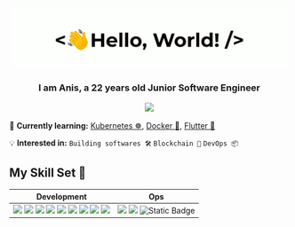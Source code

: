 <div align="center">
    <img src="assets/greetings.gif" align="center" height="" width="500" />
</div>

### <div align="center" width="200">I am Anis, a 22 years old Junior Software Engineer</div>

<p align="center">
    <a href="sahedanis2018@gmail.com">
        <img src="https://img.shields.io/badge/mail-%23ff4343.svg?&style=for-the-badge&logo=gmail&logoColor=white" />
    </a>
</p>

🧠 **Currently learning:** [Kubernetes ☸](https://kubernetes.io/), [Docker 🐳](https://www.docker.com/), [Flutter 📱](https://flutter.dev/)

💡 **Interested in:** `Building softwares 🛠` `Blockchain 🚀` `DevOps 📦`

## My Skill Set 🔮

<table>
    <thead>
        <tr>
            <th>Development</th>
            <th>Ops</th>
        </tr>
    </thead>
    <tbody>
        <tr>
            <td>
               <img src="https://img.shields.io/badge/TypeScript-007ACC?style=for-the-badge&logo=typescript&logoColor=white" />
               <img src="https://img.shields.io/badge/Next.js-000?style=for-the-badge&logo=next.js&logoColor=white" />
               <img src="https://img.shields.io/badge/Node.js-43853D?style=for-the-badge&logo=node.js&logoColor=white" />
               <img src="https://img.shields.io/badge/NestJS-000?style=for-the-badge&logo=nestjs&logoColor=F00" />
               <img src="https://img.shields.io/badge/Spring%20Boot-67AA3C?style=for-the-badge&logo=springboot&logoColor=white" />
               <img src="https://img.shields.io/badge/PostgreSQL-316192?style=for-the-badge&logo=postgresql&logoColor=white" />
               <img src="https://img.shields.io/badge/Python-F7F7F7?style=for-the-badge&logo=python&logoColor=3776AB" />
               <img src="https://img.shields.io/badge/Php-8993BE?style=for-the-badge&logo=php&logoColor=white"/>
               <img src="https://img.shields.io/badge/Java-F89820?style=for-the-badge&logo=java&logoColor=white"/>
            </td>
            <td> 
                <img src="https://img.shields.io/badge/Docker-2CA5E0?style=for-the-badge&logo=docker&logoColor=white&color=blue"/>
                <img src="https://img.shields.io/badge/kubernetes-326ce5?style=for-the-badge&logo=kubernetes&logoColor=white&color=green"/>
                <img alt="Static Badge" src="https://img.shields.io/badge/Github%20Actions-282a2e?style=for-the-badge&logo=github-actions&logoColor=blue&color=gray">
            </td>
        </tr>
    </tbody>
</table>
